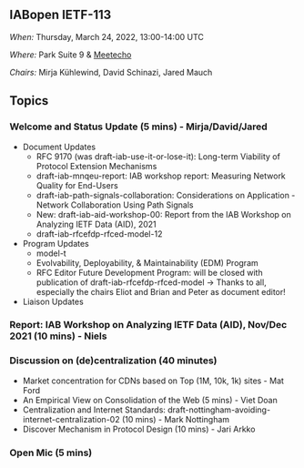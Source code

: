 ## IABopen IETF-113

*When:* Thursday, March 24, 2022, 13:00-14:00 UTC

*Where:* Park Suite 9 & [Meetecho](https://meetings.conf.meetecho.com/ietf113/?group=iabopen&short=&item=1)

*Chairs:* Mirja Kühlewind, David Schinazi, Jared Mauch

## Topics

### Welcome and Status Update (5 mins) -  Mirja/David/Jared
* Document Updates
  - RFC 9170 (was draft-iab-use-it-or-lose-it): Long-term Viability of Protocol Extension Mechanisms
  - draft-iab-mnqeu-report: IAB workshop report: Measuring Network Quality for End-Users
  - draft-iab-path-signals-collaboration: Considerations on Application - Network Collaboration Using Path Signals
  - New: draft-iab-aid-workshop-00: Report from the IAB Workshop on Analyzing IETF Data (AID), 2021
  - draft-iab-rfcefdp-rfced-model-12
* Program Updates
  - model-t
  - Evolvability, Deployability, & Maintainability (EDM) Program
  - RFC Editor Future Development Program: will be closed with publication of draft-iab-rfcefdp-rfced-model -> Thanks to all, especially the chairs Eliot and Brian and Peter as document editor!
* Liaison Updates
  
### Report: IAB Workshop on Analyzing IETF Data (AID), Nov/Dec 2021 (10 mins) - Niels

### Discussion on (de)centralization (40 minutes)
* Market concentration for CDNs based on Top (1M, 10k, 1k) sites - Mat Ford
* An Empirical View on Consolidation of the Web (5 mins) - Viet Doan
* Centralization and Internet Standards: draft-nottingham-avoiding-internet-centralization-02 (10 mins) - Mark Nottingham
* Discover Mechanism in Protocol Design (10 mins) - Jari Arkko

### Open Mic (5 mins)
